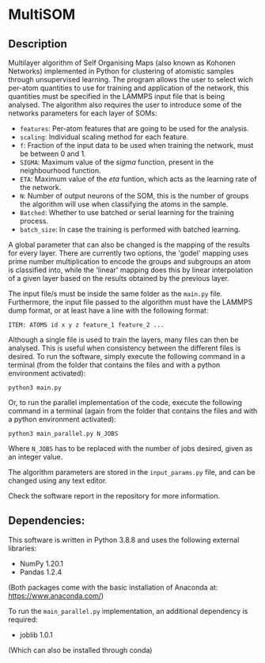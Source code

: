 # MultiSOM

## Description

Multilayer algorithm of Self Organising Maps (also known as Kohonen Networks) implemented in Python for clustering of atomistic samples through unsupervised learning. The program allows the user to select wich per-atom quantities to use for training and application of the network, this quantities must be specified in the LAMMPS input file that is being analysed. The algorithm also requires the user to introduce some of the networks parameters for each layer of SOMs:

- `features`: Per-atom features that are going to be used for the analysis.
- `scaling`: Individual scaling method for each feature.
- `f`: Fraction of the input data to be used when training the network, must be between 0 and 1.
- `SIGMA`: Maximum value of the _sigma_ function, present in the neighbourhood function.
- `ETA`: Maximum value of the _eta_ funtion, which acts as the learning rate of the network.
- `N`: Number of output neurons of the SOM, this is the number of groups the algorithm will use when classifying the atoms in the sample.
- `Batched`: Whether to use batched or serial learning for the training process.
- `batch_size`: In case the training is performed with batched learning.

A global parameter that can also be changed is the mapping of the results for every layer. There are currently two options, the 'godel' mapping uses prime number multiplication to encode the groups and subgroups an atom is classified into, while the 'linear' mapping does this by linear interpolation of a given layer based on the results obtained by the previous layer.

The input file/s must be inside the same folder as the `main.py` file. Furthermore, the input file passed to the algorithm must have the LAMMPS dump format, or at least have a line with the following format:

`ITEM: ATOMS id x y z feature_1 feature_2 ...`

Although a single file is used to train the layers, many files can then be analysed. This is useful when consistency between the different files is desired. To run the software, simply execute the following command in a terminal (from the folder that contains the files and with a python environment activated):

`python3 main.py`

Or, to run the parallel implementation of the code, execute the following command in a terminal (again from the folder that contains the files and with a python environment activated):

`python3 main_parallel.py N_JOBS`

Where `N_JOBS` has to be replaced with the number of jobs desired, given as an integer value.

The algorithm parameters are stored in the `input_params.py` file, and can be changed using any text editor.

Check the software report in the repository for more information.

## Dependencies:
This software is written in Python 3.8.8 and uses the following external libraries:
- NumPy 1.20.1
- Pandas 1.2.4

(Both packages come with the basic installation of Anaconda at: https://www.anaconda.com/)

To run the `main_parallel.py` implementation, an additional dependency is required:
- joblib 1.0.1

(Which can also be installed through conda)
